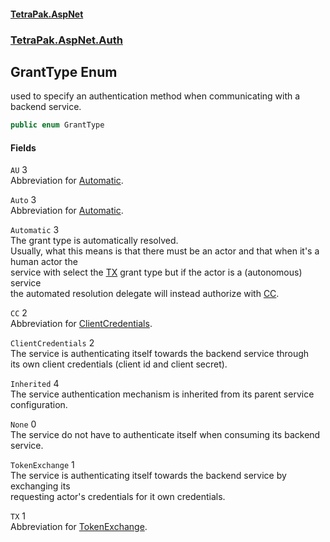 #### [TetraPak.AspNet](index.md 'index')
### [TetraPak.AspNet.Auth](TetraPak_AspNet_Auth.md 'TetraPak.AspNet.Auth')
## GrantType Enum
used to specify an authentication method when communicating with a backend service.  
```csharp
public enum GrantType

```
#### Fields
<a name='TetraPak_AspNet_Auth_GrantType_AU'></a>
`AU` 3  
Abbreviation for [Automatic](TetraPak_AspNet_Auth_GrantType.md#TetraPak_AspNet_Auth_GrantType_Automatic 'TetraPak.AspNet.Auth.GrantType.Automatic').  
  
<a name='TetraPak_AspNet_Auth_GrantType_Auto'></a>
`Auto` 3  
Abbreviation for [Automatic](TetraPak_AspNet_Auth_GrantType.md#TetraPak_AspNet_Auth_GrantType_Automatic 'TetraPak.AspNet.Auth.GrantType.Automatic').  
  
<a name='TetraPak_AspNet_Auth_GrantType_Automatic'></a>
`Automatic` 3  
The grant type is automatically resolved.  
Usually, what this means is that there must be an actor and that when it's a human actor the  
service with select the [TX](TetraPak_AspNet_Auth_GrantType.md#TetraPak_AspNet_Auth_GrantType_TX 'TetraPak.AspNet.Auth.GrantType.TX') grant type but if the actor is a (autonomous) service  
the automated resolution delegate will instead authorize with [CC](TetraPak_AspNet_Auth_GrantType.md#TetraPak_AspNet_Auth_GrantType_CC 'TetraPak.AspNet.Auth.GrantType.CC').  
  
<a name='TetraPak_AspNet_Auth_GrantType_CC'></a>
`CC` 2  
Abbreviation for [ClientCredentials](TetraPak_AspNet_Auth_GrantType.md#TetraPak_AspNet_Auth_GrantType_ClientCredentials 'TetraPak.AspNet.Auth.GrantType.ClientCredentials').  
  
<a name='TetraPak_AspNet_Auth_GrantType_ClientCredentials'></a>
`ClientCredentials` 2  
The service is authenticating itself towards the backend service through  
its own client credentials (client id and client secret).  
  
<a name='TetraPak_AspNet_Auth_GrantType_Inherited'></a>
`Inherited` 4  
The service authentication mechanism is inherited from its parent service configuration.  
  
<a name='TetraPak_AspNet_Auth_GrantType_None'></a>
`None` 0  
The service do not have to authenticate itself when consuming its backend service.  
  
<a name='TetraPak_AspNet_Auth_GrantType_TokenExchange'></a>
`TokenExchange` 1  
The service is authenticating itself towards the backend service by exchanging its  
requesting actor's credentials for it own credentials.  
  
<a name='TetraPak_AspNet_Auth_GrantType_TX'></a>
`TX` 1  
Abbreviation for [TokenExchange](TetraPak_AspNet_Auth_GrantType.md#TetraPak_AspNet_Auth_GrantType_TokenExchange 'TetraPak.AspNet.Auth.GrantType.TokenExchange').  
  
